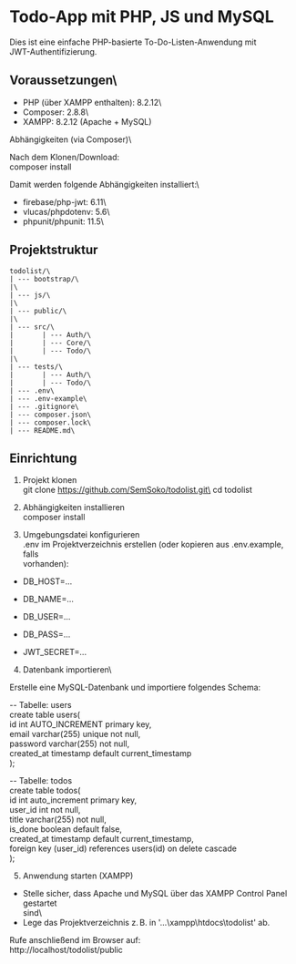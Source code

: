 # Todo-App mit PHP, JS und MySQL

Dies ist eine einfache PHP-basierte To-Do-Listen-Anwendung mit\
JWT-Authentifizierung.

## Voraussetzungen\
- PHP (über XAMPP enthalten): 8.2.12\
- Composer: 2.8.8\
- XAMPP: 8.2.12 (Apache + MySQL)

Abhängigkeiten (via Composer)\

Nach dem Klonen/Download:\
composer install

Damit werden folgende Abhängigkeiten installiert:\
- firebase/php-jwt: 6.11\
- vlucas/phpdotenv: 5.6\
- phpunit/phpunit: 11.5\

## Projektstruktur

```
todolist/\
| --- bootstrap/\
|\
| --- js/\
|\
| --- public/\
|\
| --- src/\
|		| --- Auth/\
|		| --- Core/\
|		| --- Todo/\
|\
| --- tests/\
|		| --- Auth/\
|		| --- Todo/\
| --- .env\
| --- .env-example\
| --- .gitignore\
| --- composer.json\
| --- composer.lock\
| --- README.md\
```

## Einrichtung

1.	Projekt klonen\
git clone https://github.com/SemSoko/todolist.git\
cd todolist

2.	Abhängigkeiten installieren\
composer install

3.	Umgebungsdatei konfigurieren\
.env im Projektverzeichnis erstellen (oder kopieren aus .env.example, falls\
vorhanden):

- DB_HOST=...
- DB_NAME=...
- DB_USER=...
- DB_PASS=...

- JWT_SECRET=...

4.	Datenbank importieren\

Erstelle eine MySQL-Datenbank und importiere folgendes Schema:

--	Tabelle: users\
create table users(\
	id int AUTO_INCREMENT primary key,\
	email varchar(255) unique not null,\
	password varchar(255) not null,\
	created_at timestamp default current_timestamp\
);

--	Tabelle: todos\
create table todos(\
	id int auto_increment primary key,\
	user_id int not null,\
	title varchar(255) not null,\
	is_done boolean default false,\
	created_at timestamp default current_timestamp,\
	foreign key (user_id) references users(id) on delete cascade\
);

5.	Anwendung starten (XAMPP)

-	Stelle sicher, dass Apache und MySQL über das XAMPP Control Panel gestartet\
	sind\
-	Lege das Projektverzeichnis z. B. in '...\xampp\htdocs\todolist' ab.

Rufe anschließend im Browser auf:\
http://localhost/todolist/public

